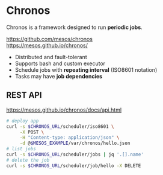 # Chronos

Chronos is a framework designed to run **periodic jobs**.

<https://github.com/mesos/chronos>  
<https://mesos.github.io/chronos/>

* Distributed and fault-tolerant
* Supports bash and custom executor
* Schedule jobs with **repeating interval** (ISO8601 notation)
* Tasks may have **job dependencies**

## REST API

<https://mesos.github.io/chronos/docs/api.html>

```bash
# deploy app
curl -s $CHRONOS_URL/scheduler/iso8601 \
     -X POST \
     -H "Content-type: application/json" \
     -d @$MESOS_EXAMPLE/var/chronos/hello.json
# list jobs
curl -s $CHRONOS_URL/scheduler/jobs | jq '.[].name'
# delete the job
curl -s $CHRONOS_URL/scheduler/job/hello -X DELETE
```
